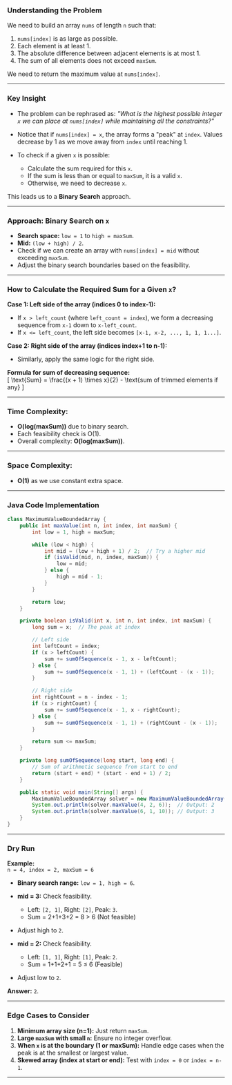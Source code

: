 ### **Understanding the Problem**

We need to build an array `nums` of length `n` such that:
1. `nums[index]` is as large as possible.
2. Each element is at least 1.
3. The absolute difference between adjacent elements is at most 1.
4. The sum of all elements does not exceed `maxSum`.

We need to return the maximum value at `nums[index]`.

---

### **Key Insight**

- The problem can be rephrased as:
  *"What is the highest possible integer `x` we can place at `nums[index]` while maintaining all the constraints?"*

- Notice that if `nums[index] = x`, the array forms a "peak" at `index`. Values decrease by 1 as we move away from `index` until reaching 1.

- To check if a given `x` is possible:
    - Calculate the sum required for this `x`.
    - If the sum is less than or equal to `maxSum`, it is a valid `x`.
    - Otherwise, we need to decrease `x`.

This leads us to a **Binary Search** approach.

---

### **Approach: Binary Search on `x`**

- **Search space:** `low = 1` to `high = maxSum`.
- **Mid:** `(low + high) / 2`.
- Check if we can create an array with `nums[index] = mid` without exceeding `maxSum`.
- Adjust the binary search boundaries based on the feasibility.

---

### **How to Calculate the Required Sum for a Given `x`?**

**Case 1: Left side of the array (indices 0 to index-1):**
- If `x > left_count` (where `left_count = index`), we form a decreasing sequence from `x-1` down to `x-left_count`.
- If `x <= left_count`, the left side becomes `[x-1, x-2, ..., 1, 1, 1...]`.

**Case 2: Right side of the array (indices index+1 to n-1):**
- Similarly, apply the same logic for the right side.

**Formula for sum of decreasing sequence:**  
\[
\text{Sum} = \frac{(x + 1) \times x}{2} - \text{sum of trimmed elements if any}
\]

---

### **Time Complexity:**
- **O(log(maxSum))** due to binary search.
- Each feasibility check is O(1).
- Overall complexity: **O(log(maxSum))**.

---

### **Space Complexity:**
- **O(1)** as we use constant extra space.

---

### **Java Code Implementation**

```java
class MaximumValueBoundedArray {
    public int maxValue(int n, int index, int maxSum) {
        int low = 1, high = maxSum;

        while (low < high) {
            int mid = (low + high + 1) / 2;  // Try a higher mid
            if (isValid(mid, n, index, maxSum)) {
                low = mid;
            } else {
                high = mid - 1;
            }
        }

        return low;
    }

    private boolean isValid(int x, int n, int index, int maxSum) {
        long sum = x;  // The peak at index

        // Left side
        int leftCount = index;
        if (x > leftCount) {
            sum += sumOfSequence(x - 1, x - leftCount);
        } else {
            sum += sumOfSequence(x - 1, 1) + (leftCount - (x - 1));
        }

        // Right side
        int rightCount = n - index - 1;
        if (x > rightCount) {
            sum += sumOfSequence(x - 1, x - rightCount);
        } else {
            sum += sumOfSequence(x - 1, 1) + (rightCount - (x - 1));
        }

        return sum <= maxSum;
    }

    private long sumOfSequence(long start, long end) {
        // Sum of arithmetic sequence from start to end
        return (start + end) * (start - end + 1) / 2;
    }

    public static void main(String[] args) {
        MaximumValueBoundedArray solver = new MaximumValueBoundedArray();
        System.out.println(solver.maxValue(4, 2, 6));  // Output: 2
        System.out.println(solver.maxValue(6, 1, 10)); // Output: 3
    }
}
```

---

### **Dry Run**

**Example:**  
`n = 4, index = 2, maxSum = 6`

- **Binary search range:** `low = 1, high = 6`.
- **mid = 3:** Check feasibility.
    - Left: `[2, 1]`, Right: `[2]`, Peak: `3`.
    - Sum = 2+1+3+2 = 8 > 6 (Not feasible)
- Adjust high to `2`.

- **mid = 2:** Check feasibility.
    - Left: `[1, 1]`, Right: `[1]`, Peak: `2`.
    - Sum = 1+1+2+1 = 5 ≤ 6 (Feasible)
- Adjust low to `2`.

**Answer:** `2`.

---

### **Edge Cases to Consider**
1. **Minimum array size (n=1):** Just return `maxSum`.
2. **Large `maxSum` with small `n`:** Ensure no integer overflow.
3. **When `x` is at the boundary (1 or maxSum):** Handle edge cases when the peak is at the smallest or largest value.
4. **Skewed array (index at start or end):** Test with `index = 0` or `index = n-1`.

---